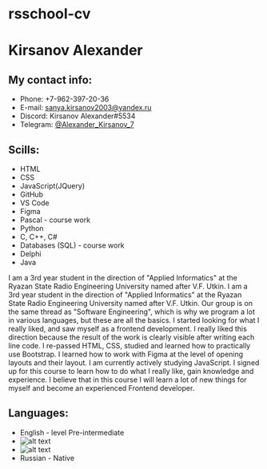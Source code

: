# rsschool-cv

# Kirsanov Alexander

## My contact info:

- Phone: +7-962-397-20-36
- E-mail: sanya.kirsanov2003@yandex.ru
- Discord: Kirsanov Alexander#5534
- Telegram: [@Alexander_Kirsanov_7](https://web.telegram.org/z/#606145257)

## Scills:

- HTML
- CSS
- JavaScript(JQuery)
- GitHub
- VS Code
- Figma
- Pascal - course work
- Python
- C, C++, С#
- Databases (SQL) - course work
- Delphi
- Java

I am a 3rd year student in the direction of "Applied Informatics" at the Ryazan State Radio Engineering University named after V.F. Utkin.
I am a 3rd year student in the direction of "Applied Informatics" at the Ryazan State Radio Engineering University named after V.F. Utkin. Our group is on the same thread as "Software Engineering", which is why we program a lot in various languages, but these are all the basics. I started looking for what I really liked, and saw myself as a frontend development. I really liked this direction because the result of the work is clearly visible after writing each line code. I re-passed HTML, CSS, studied and learned how to practically use Bootstrap. I learned how to work with Figma at the level of opening layouts and their layout. I am currently actively studying JavaScript. I signed up for this course to learn how to do what I really like, gain knowledge and experience.
I believe that in this course I will learn a lot of new things for myself and become an experienced Frontend developer.

## Languages:

- English - level Pre-intermediate
- ![alt text](https://psv4.userapi.com/c237231/u269252956/docs/d59/82d6d2b049c6/Test.png?extra=S82uIBYrozUcrwlmyE9cepprcn5iXnCO8qH4UggBi8YUQHWdzH8idmUqIcSKEVIVpC_TnUz_t4fr22Echz5x11WZJNsssjRbQpj3ERQvvgcOYh2qzFivC3Bll9htyz1z43EkUj9guDqAu6AArIxBBVsB-Q)
- ![alt text](https://psv4.userapi.com/c237131/u269252956/docs/d42/ce6de320a882/Test1.png?extra=_GmtxX8lFlhbMeDZkt41dOj0WDVwdF4zcxsVz7tJwkyqom9bNM1tJZLsMxSr_pdRadtvuKJTin-Qdgxy3ZD2sOWd8Ytbq8exsSnD_4KbSq8GqMJY2eI7f4QcZ_XlVpzcE4SPvTmEFb3TZ7kC6CdGs5GeVA)
- Russian - Native
